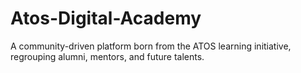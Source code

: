 # Atos-Digital-Academy
A community-driven platform born from the ATOS learning initiative, regrouping alumni, mentors, and future talents.
